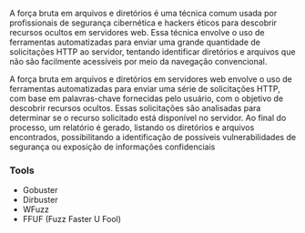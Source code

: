 A força bruta em arquivos e diretórios é uma técnica comum usada por profissionais de segurança cibernética e hackers éticos para descobrir recursos ocultos em servidores web. Essa técnica envolve o uso de ferramentas automatizadas para enviar uma grande quantidade de solicitações HTTP ao servidor, tentando identificar diretórios e arquivos que não são facilmente acessíveis por meio da navegação convencional.

A força bruta em arquivos e diretórios em servidores web envolve o uso de ferramentas automatizadas para enviar uma série de solicitações HTTP, com base em palavras-chave fornecidas pelo usuário, com o objetivo de descobrir recursos ocultos. Essas solicitações são analisadas para determinar se o recurso solicitado está disponível no servidor. Ao final do processo, um relatório é gerado, listando os diretórios e arquivos encontrados, possibilitando a identificação de possíveis vulnerabilidades de segurança ou exposição de informações confidenciais

### Tools
- Gobuster
- Dirbuster
- WFuzz
- FFUF (Fuzz Faster U Fool)